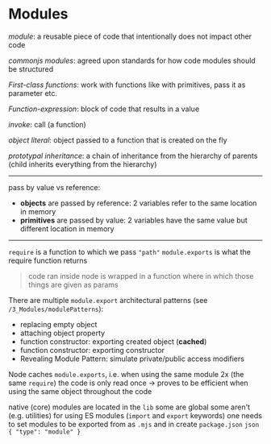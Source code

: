 # Modules

*module*: a reusable piece of code that intentionally does not impact other code

*commonjs modules*: agreed upon standards for how code modules should be structured

*First-class functions*: work with functions like with primitives, pass it as parameter etc.

*Function-expression*: block of code that results in a value

*invoke*: call (a function)

*object literal*: object passed to a function that is created on the fly 

*prototypal inheritance*: a chain of inheritance from the hierarchy of parents (child inherits everything from the hierarchy)

---

pass by value vs reference:

- **objects** are passed by reference: 2 variables refer to the same location in memory
- **primitives** are passed by value: 2 variables have the same value but different location in memory

---

`require` is a function to which we pass `"path"`
`module.exports` is what the require function returns

> code ran inside node is wrapped in a function where in which those things are given as params

There are multiple `module.export` architectural patterns (see `/3_Modules/modulePatterns`):

- replacing empty object
- attaching object property
- function constructor: exporting created object (**cached**)
- function constructor: exporting constructor
- Revealing Module Pattern: simulate private/public access modifiers

Node caches `module.exports`, i.e. when using the same module 2x (the same `require`) the code is only read once
-> proves to be efficient when using the same object throughout the code

native (core) modules are located in the `lib` some are global some aren't (e.g. utilities) for using ES modules (`import` and `export` keywords) one needs to set modules to be exported from as `.mjs` and in create `package.json` ```json { "type": "module" } ```